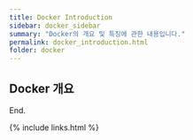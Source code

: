 ```yaml
---
title: Docker Introduction
sidebar: docker_sidebar
summary: "Docker의 개요 및 특징에 관한 내용입니다."
permalink: docker_introduction.html
folder: docker
---
```


## Docker 개요



End.

{% include links.html %}
